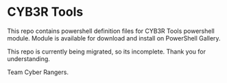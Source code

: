 # CYB3R Tools

This repo contains powershell definition files for CYB3R Tools powershell module. Module is available for download and install on PowerShell Gallery.

This repo is currently being migrated, so its incomplete. Thank you for understanding.

Team Cyber Rangers.